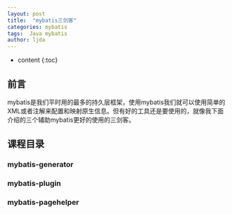 ```yaml
---
layout: post
title:  "mybatis三剑客"
categories: mybatis
tags:  Java mybatis
author: ljda
---
```


* content
{:toc}


## 前言


mybatis是我们平时用的最多的持久层框架，使用mybatis我们就可以使用简单的XML或者注解来配置和映射原生信息。但有好的工具还是要使用的，就像我下面介绍的三个辅助mybatis更好的使用的三剑客。

##  课程目录
### mybatis-generator
### mybatis-plugin
### mybatis-pagehelper
